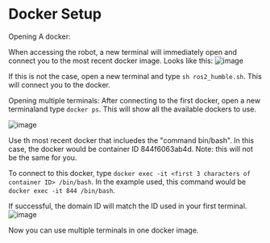 # Docker Setup

Opening A docker:

When accessing the robot, a new terminal will immediately open and connect you to the most recent docker image. Looks like this:
![image](https://github.com/ChristianaMH/REU24/assets/106120377/8a6a57b7-b8dd-4042-b9a5-1f7eb6343119)

If this is not the case, open a new terminal and type ```sh ros2_humble.sh```. This will connect you to the docker. 

Opening multiple terminals:
After connecting to the first docker, open a new terminaland type ```docker ps```.
This will show all the available dockers to use.

![image](https://github.com/ChristianaMH/REU24/assets/106120377/11e89e01-477f-44b5-86ef-c48188e602f1)

Use th most recent docker that incluedes the "command bin/bash". In this case, the docker would be container ID 844f6063ab4d. Note: this will not be the same for you.

To connect to this docker, type ```docker exec -it <first 3 characters of container ID> /bin/bash```. In the example used, this command would be ```docker exec -it 844 /bin/bash```.

If successful, the domain ID will match the ID used in your first terminal.
![image](https://github.com/ChristianaMH/REU24/assets/106120377/2eafdbbc-bf32-4ff1-81bf-92646dae61af)

Now you can use multiple terminals in one docker image. 

